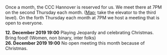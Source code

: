 Once a month, the CCC Hannover is reserved for us. We meet there at 7PM on the second Thursday each month.
([Map](https://www.openstreetmap.org/way/28166185#map=19/52.38811/9.71793); take the elevator to the third level).
On the forth Thursday each month at 7PM we host a meeting that is open to everyone.

<div class="box" markdown="1">
<strong>12. December 2019 19:00</strong> Playing Jeopardy and celebrating Christmas. Bring food! (Women, non binary, inter folks)
<br>
<strong>26. December 2019 19:00</strong> No open meeting this month because of Christmas.
</div>

